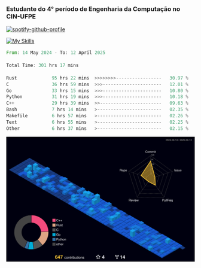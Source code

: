 
### Estudante do 4° período de Engenharia da Computação no CIN-UFPE

[![spotify-github-profile](https://spotify-github-profile.kittinanx.com/api/view?uid=21nggge2ld354asa4l3xoze2q&cover_image=true&theme=novatorem&show_offline=false&background_color=000000&interchange=true&bar_color=53b14f&bar_color_cover=true)](https://github.com/kittinan/spotify-github-profile)


[![My Skills](https://skillicons.dev/icons?i=c,cpp,rust,py,java,neovim&theme=dark)](https://skillicons.dev)

<!--START_SECTION:waka-->

```rust
From: 14 May 2024 - To: 12 April 2025

Total Time: 301 hrs 17 mins

Rust             95 hrs 22 mins  >>>>>>>>-----------------   30.97 %
C                36 hrs 59 mins  >>>----------------------   12.01 %
Go               33 hrs 15 mins  >>>----------------------   10.80 %
Python           31 hrs 19 mins  >>>----------------------   10.18 %
C++              29 hrs 39 mins  >>-----------------------   09.63 %
Bash             7 hrs 14 mins   >------------------------   02.35 %
Makefile         6 hrs 57 mins   >------------------------   02.26 %
Text             6 hrs 55 mins   >------------------------   02.25 %
Other            6 hrs 37 mins   >------------------------   02.15 %
```

<!--END_SECTION:waka-->

![](./profile-3d-contrib/profile-night-view.svg)
